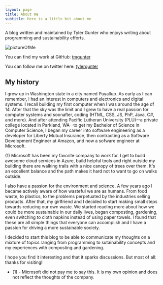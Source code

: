 ```yaml
---
layout: page
title: About me
subtitle: Here is a little bit about me
---
```


A blog written and maintained by Tyler Gunter who enjoys writing about programming and sustainability efforts.

![pictureOfMe](./img/Yosemite_Waterfall.jpg)


You can find my work at GitHub:
[tmgunter][github]

You can follow me on twitter here:
[tylergunter][twitter]

[github]: https://github.com/tmgunter
[twitter]: https://www.twitter.com/tylergunter

## My history

I grew up in Washington state in a city named Puyallup. As early as I can remember, I had an interest in computers and electronics and digital systems. I recall building my first computer when I was around the age of 14. After that the sky was the limit and I grew to have a real passion for computer systems and soonafter, coding (HTML, CSS, JS, PhP, Java, C#, and more). And after attending Pacific Lutheran University (PLU)--a private college located in Parkland, WA--to get my Bachelor of Science in Computer Science, I began my career into software engineering as a developer for Liberty Mutual Insurance, then contracting as a Software Development Engineer at Amazon, and now a sofware engineer at Microsoft.

(1) Microsoft has been my favorite company to work for. I get to build awesome cloud services in Azure, build helpful tools and right outside my building there are walking trails with a nice canopy of trees over them. It's an excellent balance and the path makes it hard not to want to go on walks outside.

I also have a passion for the environment and science. A few years ago I became actively aware of how wasteful we are as humans. From food waste, to plastics, to the problems perpetuated by the industries selling products. After that, my girlfriend and I decided to start making small steps towards reducing our own waste. We started reading more about how we could be more sustainable in our daily lives, began composting, gardening, even switching to cloth napkins instead of using paper towels. I found that these are all simple things that everyone can accomplish and I have a passion for driving a more sustainable society.

I decided to start this blog to be able to communicate my thoughts on a mixture of topics ranging from programming to sutainability concepts and my experiences with composting and gardening.

I hope you find it interesting and that it sparks discussions. But most of all: thanks for visiting!

- (1) - Microsoft did not pay me to say this. It is my own opinion and does not reflect the thoughts of the company.